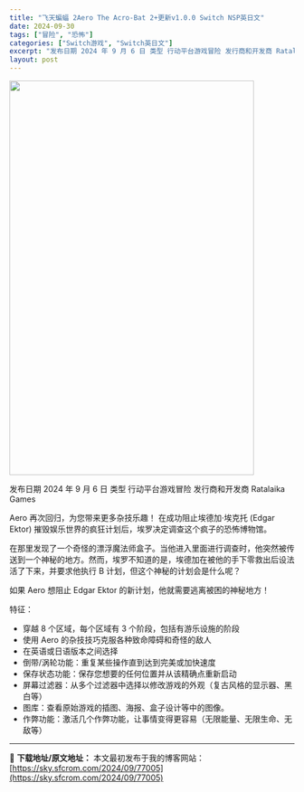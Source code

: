 ```yaml
---
title: "飞天蝙蝠 2Aero The Acro-Bat 2+更新v1.0.0 Switch NSP英日文"
date: 2024-09-30
tags: ["冒险", "恐怖"]
categories: ["Switch游戏", "Switch英日文"]
excerpt: "发布日期 2024 年 9 月 6 日 类型 行动平台游戏冒险 发行商和开发商 Ratalaika Games Aero 再次回归，为您带来更多杂技乐趣！ 在成功阻止埃德加·埃克托 (Edgar Ektor) 摧毁娱乐世界的疯狂计划后，埃罗决定调查这个疯子的恐怖博物馆。 在那里发现了一个奇怪的漂浮魔&hellip;"
layout: post
---
```


<img class="aligncenter size-full wp-image-77006" src="https://sky.sfcrom.com/wp-content/uploads/2024/09/2024093006283321.webp" alt="" width="432" height="698" />

发布日期	2024 年 9 月 6 日
类型	行动平台游戏冒险
发行商和开发商 Ratalaika Games

Aero 再次回归，为您带来更多杂技乐趣！
在成功阻止埃德加·埃克托 (Edgar Ektor) 摧毁娱乐世界的疯狂计划后，埃罗决定调查这个疯子的恐怖博物馆。

在那里发现了一个奇怪的漂浮魔法师盒子。当他进入里面进行调查时，他突然被传送到一个神秘的地方。然而，埃罗不知道的是，埃德加在被他的手下零救出后设法活了下来，并要求他执行 B 计划，但这个神秘的计划会是什么呢？

如果 Aero 想阻止 Edgar Ektor 的新计划，他就需要逃离被困的神秘地方！

特征：
* 穿越 8 个区域，每个区域有 3 个阶段，包括有游乐设施的阶段
* 使用 Aero 的杂技技巧克服各种致命障碍和奇怪的敌人
* 在英语或日语版本之间选择
* 倒带/涡轮功能：重复某些操作直到达到完美或加快速度
* 保存状态功能：保存您想要的任何位置并从该精确点重新启动
* 屏幕过滤器：从多个过滤器中选择以修改游戏的外观（复古风格的显示器、黑白等）
* 图库：查看原始游戏的插图、海报、盒子设计等中的图像。
* 作弊功能：激活几个作弊功能，让事情变得更容易（无限能量、无限生命、无敌等）

---
📖 **下载地址/原文地址：** 本文最初发布于我的博客网站：[https://sky.sfcrom.com/2024/09/77005](https://sky.sfcrom.com/2024/09/77005)
